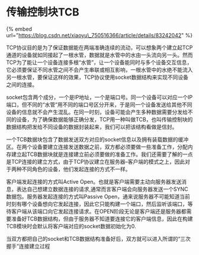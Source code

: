 # 传输控制块TCB

{% embed url="https://blog.csdn.net/xiaoyu\_750516366/article/details/83242042" %}

TCP协议目的是为了保证数据能在两端准确连续的流动，可以想象两个建立起TCP通道的设备就如同接起了一根水管，数据就是水管中的水由一头流向另一头。然而TCP为了能让一个设备连接多根“水管”，让一个设备能同时与多个设备交互信息，它必须要保证不同水管之间不会产生串联或相互影响，一根水管中的水绝不能流入另一根水管，要保证这样的效果，TCP协议使用socket数据结构来实现不同设备之间的连接。

socket包含两个成分，一个是IP地址，一个是端口号。同一个设备可以对应一个IP端口，但不同的“水管”用不同的端口号区分开来，于是同一个设备发送给其他不同设备的信息就不会产生混乱。在同一时刻，设备可能会产生多种数据需要分发给不同的设备，为了确保数据能够正确分发，TCP用一种叫做TCB，也叫传输控制块的数据结构把发给不同设备的数据封装起来，我们可以把该结构看做是信封。

一个TCB数据块包含了数据发送双方对应的socket信息以及拥有装载数据的缓冲区。在两个设备要建立连接发送数据之前，双方都必须要做一些准备工作，分配内存建立起TCB数据块就是连接建立前必须要做的准备工作。我们还需要了解的一点是TCP连接的建立方式，由于TCP协议建立在服务器–客户端的模式之上，因此对于两种不同角色的设备，他们发起连接的方式不一样。

客户端发起连接的方式叫Active Open。也就是客户端需要主动向服务器发送消息，表达自己想建立数据连接的请求,通常而言客户端会向服务器发送一个SYNC数据包。服务器发起连接的方式叫Passive Open，通来说服务器不可能知道当前时刻有哪个设备想向它发起连接，因此它只能构建一个端口，然后监听该端口，等待客户端从该端口向它发起连接请求。在OPEN阶段无论是客户端还是服务器都需要准备好TCB数据结构，但由于服务器不知道要连接它的客户端信息，因此在构建TCB模块时会默认将客户端对应的socket数据初始化为0.

当双方都把自己的socket和TCB数据结构准备好后，双方就可以进入所谓的“三次握手”连接建立过程

